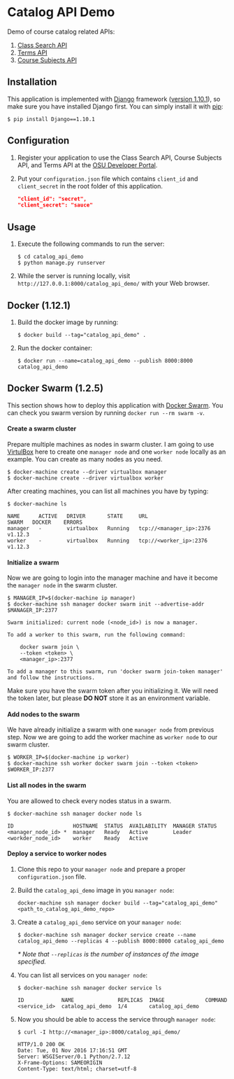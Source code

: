 Catalog API Demo
================

Demo of course catalog related APIs:

1. [Class Search API](https://github.com/osu-mist/class-search-api)
2. [Terms API](https://github.com/osu-mist/terms-api)
3. [Course Subjects API](https://github.com/osu-mist/course-subjects-api)

Installation
------------

This application is implemented with [Django](https://www.djangoproject.com/) framework ([version 1.10.1](https://docs.djangoproject.com/en/1.10/releases/1.10.1/)), so make sure you have installed Django first. You can simply install it with [pip](https://pip.pypa.io/en/latest/):
	
```
$ pip install Django==1.10.1
```

Configuration
-------------

1. Register your application to use the Class Search API, Course Subjects API, and Terms API at the [OSU Developer Portal](https://developer.oregonstate.edu/).
2. Put your `configuration.json` file which contains `client_id` and `client_secret` in the root folder of this application.

	```json
	"client_id": "secret",
	"client_secret": "sauce"
	```

Usage
-----

1. Execute the following commands to run the server:

	```
	$ cd catalog_api_demo
	$ python manage.py runserver
	```

2. While the server is running locally, visit `http://127.0.0.1:8000/catalog_api_demo/` with your Web browser.

Docker (1.12.1)
---------------

1. Build the docker image by running:
	
	```
	$ docker build --tag="catalog_api_demo" .
	```

2. Run the docker container:
	
	```
	$ docker run --name=catalog_api_demo --publish 8000:8000 catalog_api_demo
	```

Docker Swarm (1.2.5)
------------

This section shows how to deploy this application with [Docker Swarm](https://docs.docker.com/swarm/).
You can check you swarm version by running `docker run --rm swarm -v`.

#### Create a swarm cluster

Prepare multiple machines as nodes in swarm cluster. I am going to use [VirtulBox](https://www.virtualbox.org/) here to create one `manager node` and one `worker node` locally as an example. You can create as many nodes as you need.

```
$ docker-machine create --driver virtualbox manager
$ docker-machine create --driver virtualbox worker
```

After creating machines, you can list all machines you have by typing:

```
$ docker-machine ls

NAME      ACTIVE   DRIVER       STATE     URL                         SWARM   DOCKER    ERRORS
manager   -        virtualbox   Running   tcp://<manager_ip>:2376             v1.12.3
worker    -        virtualbox   Running   tcp://<worker_ip>:2376              v1.12.3
```

#### Initialize a swarm

Now we are going to login into the manager machine and have it become the `manager node` in the swarm cluster.

```
$ MANAGER_IP=$(docker-machine ip manager)
$ docker-machine ssh manager docker swarm init --advertise-addr $MANAGER_IP:2377

Swarm initialized: current node (<node_id>) is now a manager.

To add a worker to this swarm, run the following command:

	docker swarm join \
	--token <token> \
	<manager_ip>:2377

To add a manager to this swarm, run 'docker swarm join-token manager' and follow the instructions.
```

Make sure you have the swarm token after you initializing it. We will need the token later, but please **DO NOT** store it as an environment variable. 

#### Add nodes to the swarm

We have already initialize a swarm with one `manager node` from previous step. Now we are going to add the worker machine as `worker node` to our swarm cluster.

```
$ WORKER_IP=$(docker-machine ip worker)
$ docker-machine ssh worker docker swarm join --token <token> $WORKER_IP:2377
```

#### List all nodes in the swarm

You are allowed to check every nodes status in a swarm.

```
$ docker-machine ssh manager docker node ls

ID                   HOSTNAME  STATUS  AVAILABILITY  MANAGER STATUS
<manager_node_id> *  manager   Ready   Active        Leader
<workder_node_id>    worker    Ready   Active
```

#### Deploy a service to worker nodes

1. Clone this repo to your `manager node` and prepare a proper `configuration.json` file.

2. Build the `catalog_api_demo` image in you `manager node`:

	```
	docker-machine ssh manager docker build --tag="catalog_api_demo" <path_to_catalog_api_demo_repo>
	```

2. Create a `catalog_api_demo` service on your `manager node`:

	```
	$ docker-machine ssh manager docker service create --name catalog_api_demo --replicas 4 --publish 8000:8000 catalog_api_demo
	```

	_* Note that `--replicas` is the number of instances of the image specified._

3. You can list all services on you `manager node`:

	```
	$ docker-machine ssh manager docker service ls

	ID            NAME              REPLICAS  IMAGE             COMMAND
	<service_id>  catalog_api_demo  1/4       catalog_api_demo
	```

4. Now you should be able to access the service through `manager node`:

	```
	$ curl -I http://<manager_ip>:8000/catalog_api_demo/

	HTTP/1.0 200 OK
	Date: Tue, 01 Nov 2016 17:16:51 GMT
	Server: WSGIServer/0.1 Python/2.7.12
	X-Frame-Options: SAMEORIGIN
	Content-Type: text/html; charset=utf-8
	```